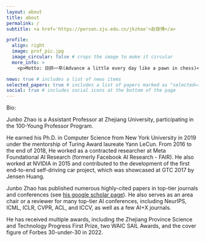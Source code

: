 ```yaml
---
layout: about
title: about
permalink: /
subtitle: <a href='https://person.zju.edu.cn/jkzhao'>赵俊博</a>

profile:
  align: right
  image: prof_pic.jpg
  image_circular: false # crops the image to make it circular
  more_info: >
    <p>Motto: 日拱一卒(Advance a little every day like a pawn in chess)</p>

news: true # includes a list of news items
selected_papers: true # includes a list of papers marked as "selected={true}"
social: true # includes social icons at the bottom of the page
---
```


Bio:

Junbo Zhao is a Assistant Professor at Zhejiang University, participating in the 100-Young Professor Program. 

He earned his Ph.D. in Computer Science from New York University in 2019 under the mentorship of Turing Award laureate Yann LeCun. From 2016 to the end of 2018, He worked as a contracted researcher at Meta Foundational AI Research (formerly Facebook AI Research - FAIR). He also worked at NVIDIA in 2015 and contributed to the development of the first end-to-end self-driving car project, which was showcased at GTC 2017 by Jensen Huang.

Junbo Zhao has published numerous highly-cited papers in top-tier journals and conferences (see <a href='https://scholar.google.com/citations?user=8ipao8MAAAAJ&hl=en'>his google scholar page</a>). He also serves as an area chair or a reviewer for many top-tier AI conferences, including NeurIPS, ICML, ICLR, CVPR, ACL, and ICCV, as well as a few AI+X journals.

He has received multiple awards, including the Zhejiang Province Science and Technology Progress First Prize, two WAIC SAIL Awards, and the cover figure of Forbes 30-under-30 in 2022.

